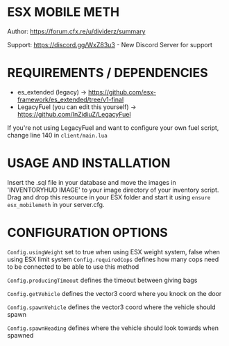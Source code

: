 # ESX MOBILE METH
Author: https://forum.cfx.re/u/dividerz/summary

Support: https://discord.gg/WxZ83u3 - New Discord Server for support

# REQUIREMENTS / DEPENDENCIES
- es_extended (legacy) -> https://github.com/esx-framework/es_extended/tree/v1-final
- LegacyFuel (you can edit this yourself) -> https://github.com/InZidiuZ/LegacyFuel

If you're not using LegacyFuel and want to configure your own fuel script, change line 140 in ```client/main.lua```

# USAGE AND INSTALLATION
Insert the .sql file in your database and move the images in 'INVENTORYHUD IMAGE' to your image directory of your inventory script.
Drag and drop this resource in your ESX folder and start it using ```ensure esx_mobilemeth``` in your server.cfg.

# CONFIGURATION OPTIONS
```Config.usingWeight``` set to true when using ESX weight system, false when using ESX limit system
```Config.requiredCops``` defines how many cops need to be connected to be able to use this method

```Config.producingTimeout``` defines the timeout between giving bags

```Config.getVehicle``` defines the vector3 coord where you knock on the door

```Config.spawnVehicle``` defines the vector3 coord where the vehicle should spawn

```Config.spawnHeading``` defines where the vehicle should look towards when spawned

